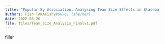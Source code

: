 ```yaml
---
title: "Popular By Association: Analysing Team Size Effects in Blaseball"
authors: Fish (AKAFishy#6676) (she/her)
date: 2022-08-20
file: files/Team_Size_Analysis_Finalv1.pdf
---
```

filler
